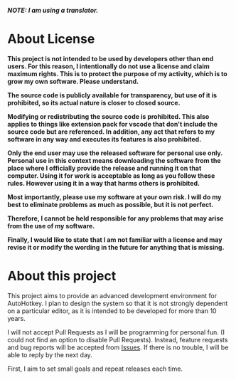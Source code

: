 ***NOTE: I am using a translator.***

# About License
**This project is not intended to be used by developers other than end users. For this reason, I intentionally do not use a license and claim maximum rights. This is to protect the purpose of my activity, which is to grow my own software. Please understand.**

**The source code is publicly available for transparency, but use of it is prohibited, so its actual nature is closer to closed source.**

**Modifying or redistributing the source code is prohibited. This also applies to things like extension pack for vscode that don't include the source code but are referenced. In addition, any act that refers to my software in any way and executes its features is also prohibited.**

**Only the end user may use the released software for personal use only. Personal use in this context means downloading the software from the place where I officially provide the release and running it on that computer. Using it for work is acceptable as long as you follow these rules. However using it in a way that harms others is prohibited.**

**Most importantly, please use my software at your own risk. I will do my best to eliminate problems as much as possible, but it is not perfect.**

**Therefore, I cannot be held responsible for any problems that may arise from the use of my software.**

**Finally, I would like to state that I am not familiar with a license and may revise it or modify the wording in the future for anything that is missing.**

# About this project

This project aims to provide an advanced development environment for AutoHotkey. I plan to design the system so that it is not strongly dependent on a particular editor, as it is intended to be developed for more than 10 years.

I will not accept Pull Requests as I will be programming for personal fun. (I could not find an option to disable Pull Requests). Instead, feature requests and bug reports will be accepted from [Issues](https://github.com/zero-plusplus/vscode-autohotkey/issues). If there is no trouble, I will be able to reply by the next day.

First, I aim to set small goals and repeat releases each time.
